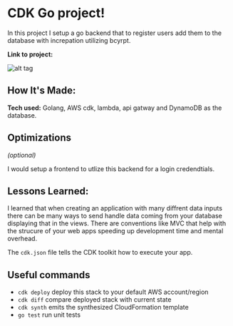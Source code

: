 # CDK Go project!

In this project I setup a go backend that to register users add them to the database with increpation utilizing bcyrpt. 

**Link to project:** 

![alt tag]()

## How It's Made:

**Tech used:**  Golang, AWS cdk, lambda, api gatway and DynamoDB as the database. 


## Optimizations
*(optional)*

I would setup a frontend to utlize this backend for a login credendtials. 

## Lessons Learned:

I learned that when creating an application with many diffrent data inputs there can be many ways to send handle data coming from your database displaying that in the views. There are conventions like MVC that help with the strucure of your web apps speeding up development time and mental overhead.


The `cdk.json` file tells the CDK toolkit how to execute your app.

## Useful commands

 * `cdk deploy`      deploy this stack to your default AWS account/region
 * `cdk diff`        compare deployed stack with current state
 * `cdk synth`       emits the synthesized CloudFormation template
 * `go test`         run unit tests
